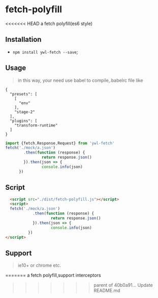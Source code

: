 # fetch-polyfill
<<<<<<< HEAD
a fetch polyfill(es6 style)


## Installation
* `npm install ywl-fetch --save`;

## Usage
> in this way, your need use babel to compile,.babelrc file like 
```
{
  "presets": [
    [
      "env"
    ],
    "stage-2"
  ],
  "plugins": [
    "transform-runtime"
  ]
}
```
```javascript
import {fetch,Response,Request} from 'ywl-fetch'
fetch('./mock/a.json')
        .then(function (response) {
                return response.json()
        }).then(json => {
                console.info(json)
      })
```

## Script
```html
  <script src="./dist/fetch-polyfill.js"></script>
  <script>
  fetch('./mock/a.json')
            .then(function (response) {
                    return response.json()
            }).then(json => {
                    console.info(json)
          })
</script>
```

## Support
> ie10+ or chrome etc.



=======
a fetch polyfill,support interceptors
>>>>>>> parent of 40b0a91... Update README.md
